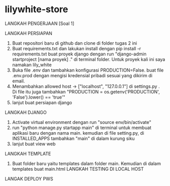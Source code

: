 # lilywhite-store
LANGKAH PENGERJAAN [Soal 1]

LANGKAH PERSIAPAN
1. Buat repositori baru di github dan clone di folder tugas 2 ini
2. Buat requirements.txt dan lakukan install dengan pip install -r requirements.txt buat proyek django dengan run 
"django-admin startproject [nama proyek] ." di terminal folder. Untuk proyek kali ini saya namakan lily_white
3. Buka file .env dan tambahkan konfigurasi PRODUCTION=False. buat file .env.prod dengan mengisi kredensial pribadi sesuai yang dikirim di email. 
4. Menambahkan allowed host -> ["localhost", "127.0.0.1"] di settings.py . Di file itu juga tambahkan "PRODUCTION = os.getenv('PRODUCTION', 'False').lower() == 'true'"
5. lanjut buat persiapan django

LANGKAH DJANGO
1. Activate virtual environment dengan run "source env/bin/activate"
2. run "python manage.py startapp main" di terminal untuk membuat aplikasi baru dengan nama main. kemudian di file setting.py, di INSTALLED_APPS tambahkan "main" di dalam kurung siku
3. lanjut buat view web

LANGKAH TEMPLATE
1. Buat folder baru yaitu templates dalam folder main. Kemudian di dalam templates buat main.html
LANGKAH TESTING DI LOCAL HOST

LANGAK DEPLOY PWS


